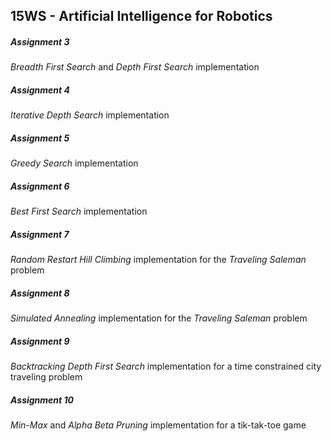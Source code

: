 ## 15WS - Artificial Intelligence for Robotics

##### Assignment 3
*Breadth First Search* and *Depth First Search* implementation

##### Assignment 4
*Iterative Depth Search* implementation

##### Assignment 5
*Greedy Search* implementation

##### Assignment 6
*Best First Search* implementation

##### Assignment 7
*Random Restart Hill Climbing* implementation for the *Traveling Saleman* problem

##### Assignment 8
*Simulated Annealing* implementation for the *Traveling Saleman* problem

##### Assignment 9
*Backtracking Depth First Search* implementation for a time constrained city traveling problem

##### Assignment 10
*Min-Max* and *Alpha Beta Pruning* implementation for a tik-tak-toe game

